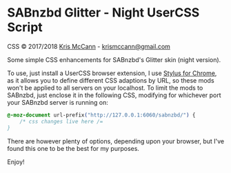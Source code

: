 # SABnzbd Glitter - Night UserCSS Script

CSS &copy; 2017/2018 [Kris McCann](https://github.com/AJCrowley) - [krismccann@gmail.com](mailto:krismccann@gmail.com)

Some simple CSS enhancements for SABnzbd's Glitter skin (night version).

To use, just install a UserCSS browser extension, I use [Stylus for Chrome](https://chrome.google.com/webstore/detail/stylus/clngdbkpkpeebahjckkjfobafhncgmne), as it allows you to define different CSS adaptions by URL, so these mods won't be applied to all servers on your localhost. To limit the mods to SABnzbd, just enclose it in the following CSS, modifying for whichever port your SABnzbd server is running on:
```css
@-moz-document url-prefix("http://127.0.0.1:6060/sabnzbd/") {
	/* css changes live here /=
}
```

There are however plenty of options, depending upon your browser, but I've found this one to be the best for my purposes.

Enjoy!